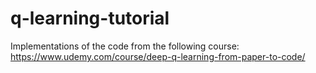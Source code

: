 # q-learning-tutorial
Implementations of the code from the following course: https://www.udemy.com/course/deep-q-learning-from-paper-to-code/
